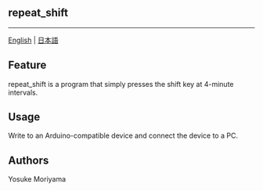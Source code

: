 ## repeat_shift

---

[English](README.md) | [日本語](README.ja.md)

## Feature

repeat_shift is a program that simply presses the shift key at 4-minute intervals.



## Usage

Write to an Arduino-compatible device and connect the device to a PC.



## Authors

Yosuke Moriyama



